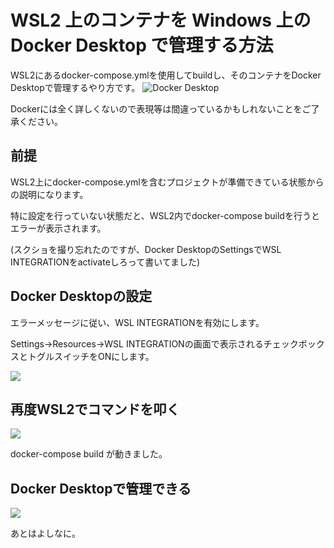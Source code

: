 # WSL2 上のコンテナを Windows 上の Docker Desktop で管理する方法

WSL2にあるdocker-compose.ymlを使用してbuildし、そのコンテナをDocker Desktopで管理するやり方です。
![Docker Desktop](https://hyrorre.com/wp-content/uploads/2021/11/image-4.png) 

<!--more-->

Dockerには全く詳しくないので表現等は間違っているかもしれないことをご了承ください。

## 前提

WSL2上にdocker-compose.ymlを含むプロジェクトが準備できている状態からの説明になります。

特に設定を行っていない状態だと、WSL2内でdocker-compose buildを行うとエラーが表示されます。

(スクショを撮り忘れたのですが、Docker DesktopのSettingsでWSL INTEGRATIONをactivateしろって書いてました)

## Docker Desktopの設定

エラーメッセージに従い、WSL INTEGRATIONを有効にします。

Settings→Resources→WSL INTEGRATIONの画面で表示されるチェックボックスとトグルスイッチをONにします。

![](https://hyrorre.com/wp-content/uploads/2021/11/image.png)

## 再度WSL2でコマンドを叩く

![](https://hyrorre.com/wp-content/uploads/2021/11/image-1.png)

docker-compose build が動きました。

## Docker Desktopで管理できる

![](https://hyrorre.com/wp-content/uploads/2021/11/image-3.png)

あとはよしなに。